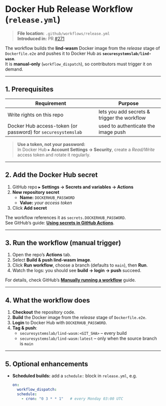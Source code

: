 # Docker Hub Release Workflow (`release.yml`)

> **File location:** `.github/workflows/release.yml`  
> **Introduced in:** PR [#271](https://github.com/Lind-Project/lind-wasm/pull/271)

The workflow builds the **lind-wasm** Docker image from the *release* stage of `Dockerfile.e2e` and pushes it to Docker Hub as **`securesystemslab/lind-wasm`**.  
It is **manual-only** (`workflow_dispatch`), so contributors must trigger it on demand.

---

## 1. Prerequisites

| Requirement | Purpose |
|-------------|---------|
| Write rights on this repo | lets you add secrets & trigger the workflow |
| Docker Hub access-token (or password) for `securesystemslab` | used to authenticate the image push |


> **Use a token, not your password:**  
> In Docker Hub ▸ **Account Settings → Security**, create a *Read/Write* access token and rotate it regularly.

---

## 2. Add the Docker Hub secret

1. GitHub repo ▸ **Settings → Secrets and variables → Actions**  
2. **New repository secret**  
   * **Name:** `DOCKERHUB_PASSWORD`  
   * **Value:** *your access token*  
3. Click **Add secret**

The workflow references it as `secrets.DOCKERHUB_PASSWORD`.  
See GitHub’s guide: **[Using secrets in GitHub Actions](https://docs.github.com/en/actions/security-guides/using-secrets-in-github-actions)**.

---

## 3. Run the workflow (manual trigger)

1. Open the repo’s **Actions** tab.  
2. Select **Build & push lind-wasm image**.  
3. Click **Run workflow**, choose a branch (defaults to `main`), then **Run**.  
4. Watch the logs: you should see **build → login → push** succeed.

For details, check GitHub’s **[Manually running a workflow](https://docs.github.com/en/actions/using-workflows/manually-running-a-workflow)** guide.

---

## 4. What the workflow does

1. **Checkout** the repository code.  
2. **Build** the Docker image from the *release* stage of `Dockerfile.e2e`.  
3. **Login** to Docker Hub with `DOCKERHUB_PASSWORD`.  
4. **Tag & push**:  
   * `securesystemslab/lind-wasm:<GIT_SHA>` – every build  
   * `securesystemslab/lind-wasm:latest` – only when the source branch is `main`

---

## 5. Optional enhancements

* **Scheduled builds:** add a `schedule:` block in `release.yml`, e.g.  
  ```yaml
  on:
    workflow_dispatch:
    schedule:
      - cron: "0 3 * * 1"   # every Monday 03:00 UTC
